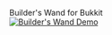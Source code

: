 Builder's Wand for Bukkit  
[![Builder's Wand Demo](https://img.youtube.com/vi/75MtHMjg7Ro/0.jpg)](https://www.youtube.com/watch?v=75MtHMjg7Ro)
